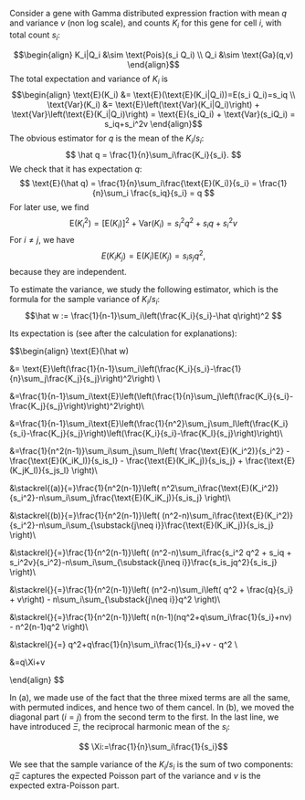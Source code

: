 Consider a gene with Gamma distributed expression fraction with mean $q$ and variance $v$ (non log scale), and counts $K_i$ for this gene for cell $i$, with total count $s_i$:

$$\begin{align}
 K_i|Q_i &\sim \text{Pois}(s_i Q_i) \\
 Q_i &\sim \text{Ga}(q,v) 
\end{align}$$ The total expectation and variance of $K_i$ is
$$\begin{align}
\text{E}(K_i) &= \text{E}(\text{E}(K_i|Q_i))=E(s_i Q_i)=s_iq \\
\text{Var}(K_i) &= \text{E}\left(\text{Var}(K_i|Q_i)\right) + \text{Var}\left(\text{E}(K_i|Q_i)\right) = \text{E}(s_iQ_i) + \text{Var}(s_iQ_i) =
s_iq+s_i^2v
\end{align}$$
The obvious estimator for $q$ is the mean of the $K_i/s_i$:
$$ \hat q = \frac{1}{n}\sum_i\frac{K_i}{s_i}. $$
We check that it has expectation $q$:
$$ \text{E}(\hat q) = \frac{1}{n}\sum_i\frac{\text{E}(K_i)}{s_i} = \frac{1}{n}\sum_i \frac{s_iq}{s_i} = q $$
For later use, we find 
$$ \text{E}(K_i^2)=[\text{E}(K_i)]^2+\text{Var}(K_i) = 
s_i^2 q^2  + s_iq + s_i^2v$$
For $i \neq j$, we have $$E(K_i K_j)=\text{E}(K_i)\text{E}(K_j)=s_is_jq^2,$$because they are independent.

To estimate the variance, we study the following estimator, which is the formula for the sample variance of $K_i/s_i$:
$$\hat w := \frac{1}{n-1}\sum_i\left(\frac{K_i}{s_i}-\hat q\right)^2 $$

Its expectation is (see after the calculation for explanations):

$$\begin{align}
\text{E}(\hat w) 

&= \text{E}\left(\frac{1}{n-1}\sum_i\left(\frac{K_i}{s_i}-\frac{1}
{n}\sum_j\frac{K_j}{s_j}\right)^2\right) \\


&=\frac{1}{n-1}\sum_i\text{E}\left(\left(\frac{1}{n}\sum_j\left(\frac{K_i}{s_i}-\frac{K_j}{s_j}\right)\right)^2\right)\\

&=\frac{1}{n-1}\sum_i\text{E}\left(\frac{1}{n^2}\sum_j\sum_l\left(\frac{K_i}{s_i}-\frac{K_j}{s_j}\right)\left(\frac{K_i}{s_i}-\frac{K_l}{s_j}\right)\right)\\

&=\frac{1}{n^2(n-1)}\sum_i\sum_j\sum_l\left( \frac{\text{E}(K_i^2)}{s_i^2} -
\frac{\text{E}(K_iK_l)}{s_is_l} - \frac{\text{E}(K_iK_j)}{s_is_j} + \frac{\text{E}(K_jK_l)}{s_js_l}
\right)\\

&\stackrel{(a)}{=}\frac{1}{n^2(n-1)}\left(
n^2\sum_i\frac{\text{E}(K_i^2)}{s_i^2}-n\sum_i\sum_j\frac{\text{E}(K_iK_j)}{s_is_j}
\right)\\

&\stackrel{(b)}{=}\frac{1}{n^2(n-1)}\left(
(n^2-n)\sum_i\frac{\text{E}(K_i^2)}{s_i^2}-n\sum_i\sum_{\substack{j\neq i}}\frac{\text{E}(K_iK_j)}{s_is_j}
\right)\\

&\stackrel{}{=}\frac{1}{n^2(n-1)}\left(
(n^2-n)\sum_i\frac{s_i^2 q^2  + s_iq + s_i^2v}{s_i^2}-n\sum_i\sum_{\substack{j\neq i}}\frac{s_is_jq^2}{s_is_j}
\right)\\

&\stackrel{}{=}\frac{1}{n^2(n-1)}\left(
(n^2-n)\sum_i\left( q^2 + \frac{q}{s_i} + v\right) - n\sum_i\sum_{\substack{j\neq i}}q^2
\right)\\

&\stackrel{}{=}\frac{1}{n^2(n-1)}\left(
n(n-1)(nq^2+q\sum_i\frac{1}{s_i}+nv) - n^2(n-1)q^2
\right)\\

&\stackrel{}{=}
q^2+q\frac{1}{n}\sum_i\frac{1}{s_i}+v - q^2
\\

&=q\Xi+v

\end{align} $$

In (a), we made use of the fact that the three mixed terms are all the same, with permuted indices, and hence two of them cancel. In (b), we moved the diagonal part ($i=j$) from the second term to the first. In the last line, we have introduced $\Xi$, the reciprocal harmonic mean of the $s_i$:

$$ \Xi:=\frac{1}{n}\sum_i\frac{1}{s_i}$$

We see that the sample variance of the $K_i/s_i$ is the sum of two components: $q\Xi$ captures the expected Poisson part of the variance and $v$ is the expected extra-Poisson part.
